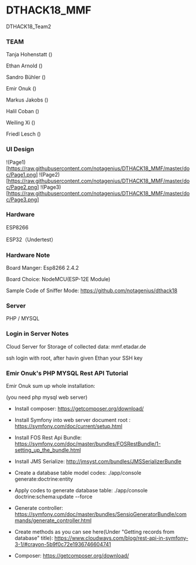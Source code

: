 # DTHACK18_MMF
DTHACK18_Team2

### TEAM

Tanja Hohenstatt ()

Ethan Arnold ()

Sandro Bühler ()

Emir Onuk ()

Markus Jakobs ()

Halil Coban ()

Weiling Xi ()

Friedl Lesch ()

### UI Design
!(Page1)[https://raw.githubusercontent.com/notagenius/DTHACK18_MMF/master/doc/Page1.png]
!(Page2)[https://raw.githubusercontent.com/notagenius/DTHACK18_MMF/master/doc/Page2.png]
!(Page3)[https://raw.githubusercontent.com/notagenius/DTHACK18_MMF/master/doc/Page3.png]

### Hardware
ESP8266

ESP32（Undertest） 

### Hardware Note
Board Manger: Esp8266 2.4.2

Board Choice: NodeMCU(ESP-12E Module)

Sample Code of Sniffer Mode: https://github.com/notagenius/dthack18

### Server
PHP / MYSQL 

### Login in Server Notes 
Cloud Server for Storage of collected data: mmf.etadar.de

ssh login with root, after havin given Ethan your SSH key

### Emir Onuk's PHP MYSQL Rest API Tutorial
Emir Onuk sum up whole installation:

(you need php mysql web server)

- Install composer: https://getcomposer.org/download/

- Install Symfony into web server document root : https://symfony.com/doc/current/setup.html

- Install FOS Rest Api Bundle: https://symfony.com/doc/master/bundles/FOSRestBundle/1-setting_up_the_bundle.html

- Install JMS Serialize: http://jmsyst.com/bundles/JMSSerializerBundle

- Create a database table model codes: ./app/console generate:doctrine:entity

- Apply codes to generate database table: ./app/console doctrine:schema:update --force

- Generate controller: https://symfony.com/doc/master/bundles/SensioGeneratorBundle/commands/generate_controller.html

- Create methods as you can see here(Under "Getting records from database" title): https://www.cloudways.com/blog/rest-api-in-symfony-3-1/#crayon-5b9f0c72e1936746604741

- Composer: https://getcomposer.org/download/

###
